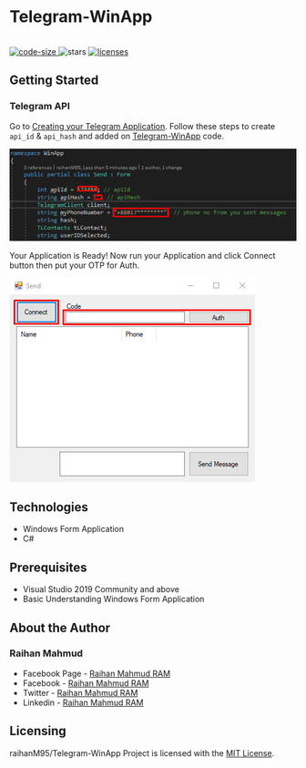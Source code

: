 # Telegram-WinApp

<p align="left">
  <br>
  <a href="https://github.com/raihanM95/Telegram-WinApp">
    <img src="https://img.shields.io/github/languages/code-size/raihanM95/Telegram-WinApp" alt="code-size">
  </a>
  
  <a>
    <img src="https://img.shields.io/github/stars/raihanM95/Telegram-WinApp" alt="stars">
  </a>
  <a href="https://github.com/raihanM95/Telegram-WinApp/blob/main/LICENSE">
    <img src="https://img.shields.io/badge/License-MIT-yellow.svg" alt="licenses">
  </a>
</p>

## Getting Started

### Telegram API
Go to
[Creating your Telegram Application](https://core.telegram.org/api/obtaining_api_id). Follow these steps to create `api_id` & `api_hash` and added on [Telegram-WinApp](https://github.com/raihanM95/Telegram-WinApp/blob/main/Send.cs) code.

<img src="TWA_Documentations/documentation-0.png" alt="Screen"/>

Your Application is Ready! Now run your Application and click Connect button then put your OTP for Auth. 

<img src="TWA_Documentations/documentation-1.png" alt="Screen"/>

## Technologies

- Windows Form Application 
- C#

## Prerequisites

- Visual Studio 2019 Community and above
- Basic Understanding Windows Form Application

## About the Author

### Raihan Mahmud

- Facebook Page - [Raihan Mahmud RAM](https://www.facebook.com/raihanmahmudofficial)
- Facebook - [Raihan Mahmud RAM](https://www.facebook.com/raihanM95)
- Twitter - [Raihan Mahmud RAM](https://twitter.com/raihanM95)
- Linkedin - [Raihan Mahmud RAM](https://www.linkedin.com/in/raihanM95)

## Licensing

raihanM95/Telegram-WinApp Project is licensed with the [MIT License](https://github.com/raihanM95/Telegram-WinApp/blob/main/LICENSE).
